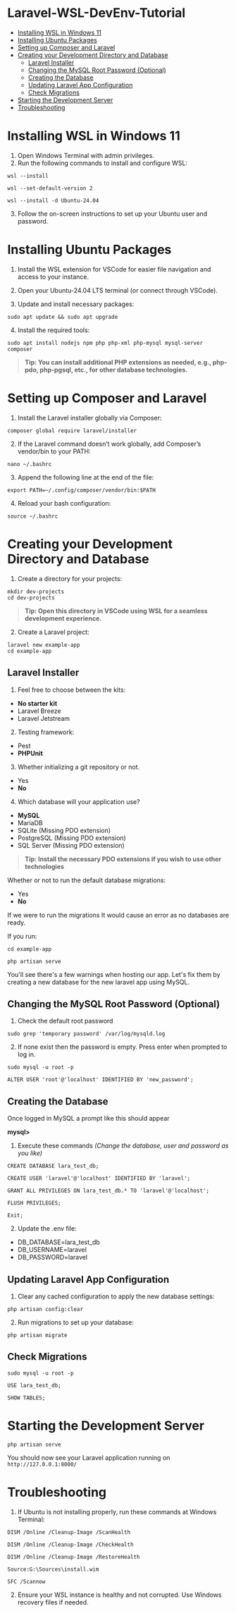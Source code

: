 # Laravel-WSL-DevEnv-Tutorial

- [Installing WSL in Windows 11](#installing-wsl-in-windows-11)
- [Installing Ubuntu Packages](#installing-ubuntu-packages)
- [Setting up Composer and Laravel](#setting-up-composer-and-laravel)
- [Creating your Development Directory and Database](#creating-your-development-directory-and-database)
  - [Laravel Installer](#laravel-installer)
  - [Changing the MySQL Root Password (Optional)](#changing-the-mysql-root-password-optional)
  - [Creating the Database](#creating-the-database)
  - [Updating Laravel App Configuration](#updating-laravel-app-configuration)
  - [Check Migrations](#check-migrations)
- [Starting the Development Server](#starting-the-development-server)
- [Troubleshooting](#troubleshooting)


# Installing WSL in Windows 11

1) Open Windows Terminal with admin privileges.
2) Run the following commands to install and configure WSL:

```
wsl --install
```

```
wsl --set-default-version 2
```

```
wsl --install -d Ubuntu-24.04
```

3. Follow the on-screen instructions to set up your Ubuntu user and password.


# Installing Ubuntu Packages

1) Install the WSL extension for VSCode for easier file navigation and access to your instance.

2) Open your Ubuntu-24.04 LTS terminal (or connect through VSCode).

3) Update and install necessary packages:


```
sudo apt update && sudo apt upgrade
```

4) Install the required tools:

```
sudo apt install nodejs npm php php-xml php-mysql mysql-server composer
```
>__Tip: You can install additional PHP extensions as needed, e.g., php-pdo, php-pgsql, etc., for other database technologies.__

# Setting up Composer and Laravel

1) Install the Laravel installer globally via Composer:

```
composer global require laravel/installer
```

2) If the Laravel command doesn’t work globally, add Composer’s vendor/bin to your PATH:

```
nano ~/.bashrc
```

3) Append the following line at the end of the file:

```
export PATH=~/.config/composer/vendor/bin:$PATH
```

4) Reload your bash configuration:

```
source ~/.bashrc
```


# Creating your Development Directory and Database

1) Create a directory for your projects:

```
mkdir dev-projects
cd dev-projects
```
>__Tip: Open this directory in VSCode using WSL for a seamless development experience.__

2) Create a Laravel project:

```
laravel new example-app
cd example-app
```

## Laravel Installer
1) Feel free to choose between the kits:
- __No starter kit__
- Laravel Breeze
- Laravel Jetstream

2) Testing framework:
- Pest
- __PHPUnit__

3) Whether initializing a git repository or not.
- Yes
- __No__

4) Which database will your application use?
- __MySQL__    
- MariaDB                                                  
- SQLite (Missing PDO extension)                           
- PostgreSQL (Missing PDO extension)                       
- SQL Server (Missing PDO extension)

>__Tip: Install the necessary PDO extensions if you wish to use other technologies__

Whether or not to run the default database migrations:
- Yes
- __No__

If we were to run the migrations It would cause an error as no databases are ready.

If you run:

```
cd example-app
```

```
php artisan serve
```

You'll see there's a few warnings when hosting our app. Let's fix them by creating a new database for the new laravel app using MySQL.

## Changing the MySQL Root Password (Optional)

1) Check the default root password
```
sudo grep 'temporary password' /var/log/mysqld.log
```
2) If none exist then the password is empty. Press enter when prompted to log in.

```
sudo mysql -u root -p
```

```
ALTER USER 'root'@'localhost' IDENTIFIED BY 'new_password';
```

## Creating the Database

Once logged in MySQL a prompt like this should appear

__mysql\>__ 

1) Execute these commands _(Change the database, user and password as you like)_

```
CREATE DATABASE lara_test_db;
```

```
CREATE USER 'laravel'@'localhost' IDENTIFIED BY 'laravel';
```

```
GRANT ALL PRIVILEGES ON lara_test_db.* TO 'laravel'@'localhost';
```

```
FLUSH PRIVILEGES;
```

```
Exit;
```

2) Update the .env file:
- DB_DATABASE=lara_test_db
- DB_USERNAME=laravel
- DB_PASSWORD=laravel

## Updating Laravel App Configuration

1) Clear any cached configuration to apply the new database settings:

```
php artisan config:clear
```

2) Run migrations to set up your database:

```
php artisan migrate
```

## Check Migrations

```
sudo mysql -u root -p
```

```
USE lara_test_db;
```

```
SHOW TABLES;
```

# Starting the Development Server

```
php artisan serve
```

You should now see your Laravel application running on `http://127.0.0.1:8000/`



# Troubleshooting

1) If Ubuntu is not installing properly, run these commands at Windows Terminal:

```
DISM /Online /Cleanup-Image /ScanHealth 
```
```
DISM /Online /Cleanup-Image /CheckHealth 
```
```
DISM /Online /Cleanup-Image /RestoreHealth 
```
```
Source:G:\Sources\install.wim 
```
```
SFC /Scannow
```

2) Ensure your WSL instance is healthy and not corrupted. Use Windows recovery files if needed.
